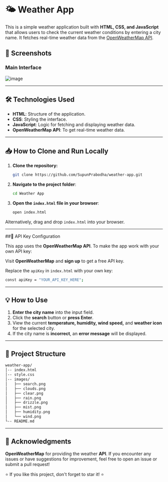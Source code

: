 # 🌤️ Weather App

This is a simple weather application built with **HTML, CSS, and JavaScript** that allows users to check the current weather conditions by entering a city name. It fetches real-time weather data from the [OpenWeatherMap API](https://openweathermap.org/api).
 
## 📸 Screenshots

### **Main Interface**

![image](https://github.com/user-attachments/assets/cf1a2a17-826d-4d6e-9a5d-ed2ab276fc0d)

---

## 🛠️ Technologies Used

- **HTML**: Structure of the application.
- **CSS**: Styling the interface.
- **JavaScript**: Logic for fetching and displaying weather data.
- **OpenWeatherMap API**: To get real-time weather data.

---

## 📥 How to Clone and Run Locally

1. **Clone the repository:**

   ```bash
   git clone https://github.com/SupunPrabodha/weather-app.git
   ```

2. **Navigate to the project folder**:

   ```bash
   cd Weather App
   ```   
3. **Open the `index.html` file in your browser**:

   ```bash
   open index.html

Alternatively, drag and drop `index.html` into your browser.

---

##🔑 API Key Configuration

This app uses the **OpenWeatherMap API**. To make the app work with your own API key:

Visit **OpenWeatherMap** and **sign up** to get a free API key.

Replace the `apiKey` in `index.html` with your own key:
```bash
const apiKey = "YOUR_API_KEY_HERE";
```

---

## 💡 How to Use
1. **Enter the city name** into the input field.
2. Click the **search** button or **press Enter**.
3. View the current **temperature, humidity, wind speed,** and **weather icon** for the selected city.
4. If the city name is **incorrect**, an **error message** will be displayed.

---

## 📂 **Project Structure**
```bash
weather-app/
│-- index.html
│-- style.css
│-- images/
│   ├── search.png
│   ├── clouds.png
│   ├── clear.png
│   ├── rain.png
│   ├── drizzle.png
│   ├── mist.png
│   ├── humidity.png
│   └── wind.png
└-- README.md
```

---

## 🙌 Acknowledgments

**OpenWeatherMap** for providing the weather **API**.
If you encounter any issues or have suggestions for improvement, feel free to open an issue or submit a pull request!

⭐ If you like this project, don't forget to star it! ⭐
